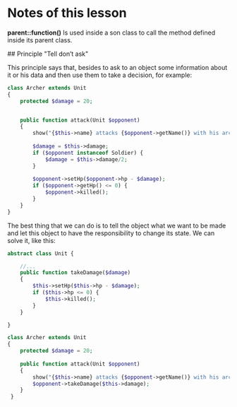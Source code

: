 # Notes of this lesson

__parent::function()__ Is used inside a son class to call the method defined inside its parent class.

## Principle "Tell don’t ask"

This principle says that, besides to ask to an object some information about it or his data and then use them to take a decision, for example:

```php
class Archer extends Unit
{
    protected $damage = 20;


    public function attack(Unit $opponent)
    {
        show("{$this->name} attacks {$opponent->getName()} with his arch");
        
        $damage = $this->damage;
        if ($opponent instanceof Soldier) {
            $damage = $this->damage/2;	
        }
    
        $opponent->setHp($opponent->hp - $damage);
        if ($opponent->getHp() <= 0) {
            $opponent->killed();
        }
    }
}
```

The best thing that we can do is to tell the object what we want to be made and let this object to have the responsibility to change its state. We can solve it, like this:

```php
abstract class Unit {

    //...
    public function takeDamage($damage)
    {
        $this->setHp($this->hp - $damage);
        if ($this->hp <= 0) {
            $this->killed();
        }
    }

}

class Archer extends Unit
{
    protected $damage = 20;
    
    public function attack(Unit $opponent)
    {
        show("{$this->name} attacks {$opponent->getName()} with his arch");
        $opponent->takeDamage($this->damage);
    }
 }
```